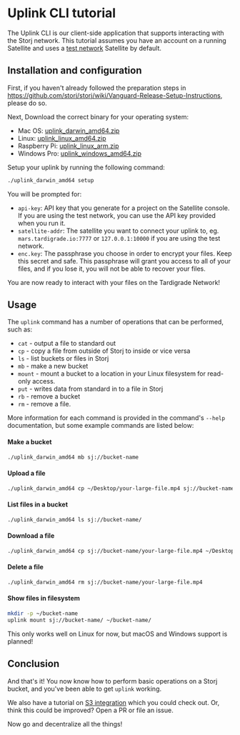 # Uplink CLI tutorial

The Uplink CLI is our client-side application that supports interacting with
the Storj network. This tutorial assumes you have an account on a running
Satellite and uses a [test network](Test-network) Satellite by default.

## Installation and configuration

First, if you haven't already followed the preparation steps in https://github.com/storj/storj/wiki/Vanguard-Release-Setup-Instructions, please do so.

Next, Download the correct binary for your operating system:

- Mac OS: [uplink_darwin_amd64.zip](http://storj-v3-alpha-builds.storage.googleapis.com/2f7405a-heads-v0.9.2-go1.12.1/uplink_darwin_amd64.zip)
- Linux: [uplink_linux_amd64.zip](https://storj-v3-alpha-builds.storage.googleapis.com/2f7405a-heads-v0.9.2-go1.12.1/uplink_linux_amd64.zip)
- Raspberry Pi: [uplink_linux_arm.zip](https://storj-v3-alpha-builds.storage.googleapis.com/2f7405a-heads-v0.9.2-go1.12.1/uplink_linux_arm.zip)
- Windows Pro: [uplink_windows_amd64.zip](https://storj-v3-alpha-builds.storage.googleapis.com/2f7405a-heads-v0.9.2-go1.12.1/uplink_windows_amd64.exe.zip)


Setup your uplink by running the following command:

```bash
./uplink_darwin_amd64 setup
```

You will be prompted for:

- `api-key`: API key that you generate for a project on the Satellite console. If you are using the test network, you can use the API key provided when you run it.
- `satellite-addr`: The satellite you want to connect your uplink to, eg. `mars.tardigrade.io:7777` or `127.0.0.1:10000` if you are using the test network.
- `enc.key`: The passphrase you choose in order to encrypt your files. Keep this secret and
safe. This passphrase will grant you access to all of your files, and if you
lose it, you will not be able to recover your files. 


You are now ready to interact with your files on the Tardigrade Network!

## Usage

The `uplink` command has a number of operations that can be performed, such as:

 * `cat` - output a file to standard out
 * `cp` - copy a file from outside of Storj to inside or vice versa
 * `ls` - list buckets or files in Storj
 * `mb` - make a new bucket
 * `mount` - mount a bucket to a location in your Linux filesystem for read-only access.
 * `put` - writes data from standard in to a file in Storj
 * `rb` - remove a bucket
 * `rm` - remove a file.

More information for each command is provided in the command's `--help`
documentation, but some example commands are listed below:

#### Make a bucket

```bash
./uplink_darwin_amd64 mb sj://bucket-name
```

#### Upload a file

```bash
./uplink_darwin_amd64 cp ~/Desktop/your-large-file.mp4 sj://bucket-name
```

#### List files in a bucket

```bash
./uplink_darwin_amd64 ls sj://bucket-name/
```

#### Download a file

```bash
./uplink_darwin_amd64 cp sj://bucket-name/your-large-file.mp4 ~/Desktop/your-large-file.mp4
```

#### Delete a file

```bash
./uplink_darwin_amd64 rm sj://bucket-name/your-large-file.mp4
```

#### Show files in filesystem

```bash
mkdir -p ~/bucket-name
uplink mount sj://bucket-name/ ~/bucket-name/
```

This only works well on Linux for now, but macOS and Windows support is planned!

## Conclusion

And that's it! You now know how to perform basic operations on a Storj bucket, and you've been able to get `uplink` working.

We also have a tutorial on [S3 integration](https://github.com/storj/docs/blob/master/S3-Gateway.md) which you could check out. Or, think this could be improved? Open a PR or file an issue.

Now go and decentralize all the things!
